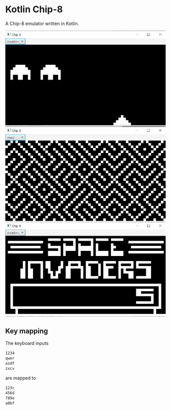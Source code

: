 # Kotlin Chip-8

A Chip-8 emulator written in Kotlin.

![](./assets/demo1.png)
![](./assets/demo2.png)
![](./assets/demo3.png)

## Key mapping

The keyboard inputs

```
1234
qwer
asdf
zxcv
```

are mapped to

```
123c
456d
789e
a0bf
```
